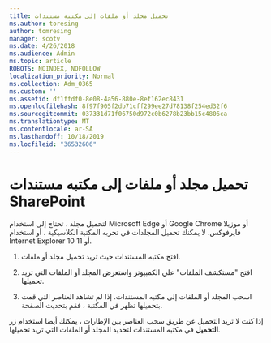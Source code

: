 ```yaml
---
title: تحميل مجلد أو ملفات إلى مكتبه مستندات
ms.author: toresing
author: tomresing
manager: scotv
ms.date: 4/26/2018
ms.audience: Admin
ms.topic: article
ROBOTS: NOINDEX, NOFOLLOW
localization_priority: Normal
ms.collection: Adm_O365
ms.custom: ''
ms.assetid: df1ffdf0-8e08-4a56-880e-8ef162ec8431
ms.openlocfilehash: 8f97f905f2db71cff299ee27d78138f254ed32f6
ms.sourcegitcommit: 037331d71f06750d972c0b6278b23bb15c4806ca
ms.translationtype: MT
ms.contentlocale: ar-SA
ms.lasthandoff: 10/18/2019
ms.locfileid: "36532606"
---
```

# <a name="upload-a-folder-or-files-to-a-sharepoint-document-library"></a>تحميل مجلد أو ملفات إلى مكتبه مستندات SharePoint

لتحميل مجلد ، تحتاج إلى استخدام Microsoft Edge أو Google Chrome أو موزيلا فايرفوكس. لا يمكنك تحميل المجلدات في تجربه المكتبة الكلاسيكية ، أو استخدام Internet Explorer 10 أو 11.
  
1. افتح مكتبه المستندات حيث تريد تحميل مجلد أو ملفات.
    
2. افتح "مستكشف الملفات" علي الكمبيوتر واستعرض المجلد أو الملفات التي تريد تحميلها.
    
3. اسحب المجلد أو الملفات إلى مكتبه المستندات. إذا لم تشاهد العناصر التي قمت بتحميلها تظهر في المكتبة ، فقم بتحديث الصفحة. 
    
إذا كنت لا تريد التحميل عن طريق سحب العناصر بين الإطارات ، يمكنك أيضا استخدام زر **التحميل** في مكتبه المستندات لتحديد المجلد أو الملفات التي تريد تحميلها. 
  

